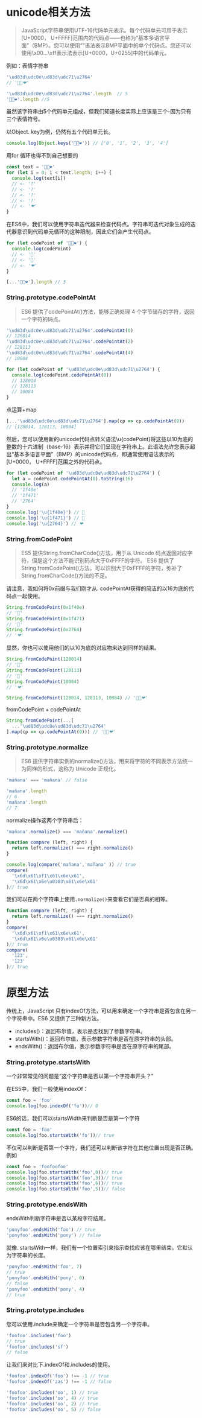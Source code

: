 # unicode相关方法

> JavaScript字符串使用UTF-16代码单元表示。每个代码单元可用于表示[U+0000， U+FFFF]范围内的代码点——也称为“基本多语言平面”（BMP）。您可以使用“”语法表示BMP平面中的单个代码点。您还可以使用\x00…\xff表示法表示[U+0000，U+0255]中的代码单元。

例如：表情字符串
```javascript
'\ud83d\udc0e\ud83d\udc71\u2764'
// '🐎👱❤'
```
```javascript
'\ud83d\udc0e\ud83d\udc71\u2764'.length  // 5
'🐎👱❤'.length //5
```
虽然该字符串由5个代码单元组成，但我们知道长度实际上应该是三个-因为只有三个表情符号。

以Object. key为例，仍然有五个代码单元长。
```javascript
console.log(Object.keys('🐎👱❤')) // ['0', '1', '2', '3', '4']
```

用for 循环也得不到自己想要的
```javascript
const text = '🐎👱❤'
for (let i = 0; i < text.length; i++) {
  console.log(text[i])
  // <- '?'
  // <- '?'
  // <- '?'
  // <- '?'
  // <- '❤'
}
```

在ES6中，我们可以使用字符串迭代器来检查代码点。字符串可迭代对象生成的迭代器意识到代码单元循环的这种限制，因此它们会产生代码点。
```javascript
for (let codePoint of '🐎👱❤') {
  console.log(codePoint)
  // <- '🐎'
  // <- '👱'
  // <- '❤'
}
```
```javascript
[...'🐎👱❤'].length // 3
```

### String.prototype.codePointAt
> ES6 提供了codePointAt()方法，能够正确处理 4 个字节储存的字符，返回一个字符的码点。

```javascript
'\ud83d\udc0e\ud83d\udc71\u2764'.codePointAt(0)
// 128014
'\ud83d\udc0e\ud83d\udc71\u2764'.codePointAt(2)
// 128113
'\ud83d\udc0e\ud83d\udc71\u2764'.codePointAt(4)
// 10084

for (let codePoint of '\ud83d\udc0e\ud83d\udc71\u2764') {
  console.log(codePoint.codePointAt(0))
  // 128014
  // 128113
  // 10084
}
```

点运算+map
```javascript
[...'\ud83d\udc0e\ud83d\udc71\u2764'].map(cp => cp.codePointAt(0))
// [128014, 128113, 10084]
```

然后，您可以使用新的unicode代码点转义语法\u{codePoint}将这些以10为底的整数的十六进制（base-16）表示并将它们呈现在字符串上。此语法允许您表示超出“基本多语言平面”（BMP）的unicode代码点，即通常使用语法表示的[U+0000， U+FFFF]范围之外的代码点。
```javascript
for (let codePoint of '\ud83d\udc0e\ud83d\udc71\u2764') {
  let a = codePoint.codePointAt(0).toString(16)
  console.log(a)
  // '1f40e'
  // '1f471'
  // '2764'
}
console.log('\u{1f40e}') // 🐎
console.log('\u{1f471}') // 👱
console.log('\u{2764}') // ❤
```

### String.fromCodePoint
> ES5 提供String.fromCharCode()方法，用于从 Unicode 码点返回对应字符，但是这个方法不能识别码点大于0xFFFF的字符。 ES6 提供了String.fromCodePoint()方法，可以识别大于0xFFFF的字符，弥补了String.fromCharCode()方法的不足。

请注意，我如何将0x前缀与我们刚才从. codePointAt获得的简洁的以16为底的代码点一起使用。

```javascript
String.fromCodePoint(0x1f40e)
// '🐎'
String.fromCodePoint(0x1f471)
// '👱'
String.fromCodePoint(0x2764)
// '❤'
```
显然，你也可以使用他们的以10为底的对应物来达到同样的结果。
```javascript
String.fromCodePoint(128014)
// '🐎'
String.fromCodePoint(128113)
// '👱'
String.fromCodePoint(10084)
// '❤'

String.fromCodePoint(128014, 128113, 10084) // '🐎👱❤'
```
fromCodePoint + codePointAt
```javascript
String.fromCodePoint(...[
  ...'\ud83d\udc0e\ud83d\udc71\u2764'
].map(cp => cp.codePointAt(0))) // '🐎👱❤'
```

### String.prototype.normalize

> ES6 提供字符串实例的normalize()方法，用来将字符的不同表示方法统一为同样的形式，这称为 Unicode 正规化。

```javascript
'mañana' === 'mañana' // false

'mañana'.length
// 6
'mañana'.length
// 7
```
normalize操作这两个字符串后：
```javascript
'mañana'.normalize() === 'mañana'.normalize()

function compare (left, right) {
  return left.normalize() === right.normalize()
}

console.log(compare('mañana','mañana' )) // true
compare(
  '\x6d\x61\xf1\x61\x6e\x61',
  '\x6d\x61\x6e\u0303\x61\x6e\x61'
)// true
```
我们可以在两个字符串上使用`.normalize()`来查看它们是否真的相等。
```javascript
function compare (left, right) {
  return left.normalize() === right.normalize()
}
compare(
  '\x6d\x61\xf1\x61\x6e\x61',
  '\x6d\x61\x6e\u0303\x61\x6e\x61'
)// true
compare(
  '123',
  '123'
)// true
```

# 原型方法

传统上，JavaScript 只有indexOf方法，可以用来确定一个字符串是否包含在另一个字符串中。ES6 又提供了三种新方法。  

* includes()：返回布尔值，表示是否找到了参数字符串。
* startsWith()：返回布尔值，表示参数字符串是否在原字符串的头部。
* endsWith()：返回布尔值，表示参数字符串是否在原字符串的尾部。

### String.prototype.startsWith

一个非常常见的问题是“这个字符串是否以第一个字符串开头？”

在ES5中，我们一般使用indexOf：
```javascript
const foo = 'foo'
console.log(foo.indexOf('fo'))// 0
```
ES6的话，我们可以startsWidth来判断是否是第一个字符
```javascript
const foo = 'foo'
console.log(foo.startsWith('fo'))// true
```
不仅可以判断是否第一个字符，我们还可以判断该字符在其他位置出现是否正确。例如
```javascript
const foo = 'foofoofoo'
console.log(foo.startsWith('foo',0))// true
console.log(foo.startsWith('foo',3))// true
console.log(foo.startsWith('foo',6))// true
console.log(foo.startsWith('foo',5))// false
```

### String.prototype.endsWith
endsWith判断字符串是否以某段字符结尾。
```javascript
'ponyfoo'.endsWith('foo') // true
'ponyfoo'.endsWith('pony') // false
```

就像. startsWith一样，我们有一个位置索引来指示查找应该在哪里结束。它默认为字符串的长度。
```javascript
'ponyfoo'.endsWith('foo', 7)
// true
'ponyfoo'.endsWith('pony', 0)
// false
'ponyfoo'.endsWith('pony', 4)
// true
```

### String.prototype.includes
您可以使用.include来确定一个字符串是否包含另一个字符串。
```javascript
'foofoo'.includes('foo')
// true
'foofoo'.includes('sf')
// false
```
让我们来对比下.indexOf和.includes的使用。
```javascript
'foofoo'.indexOf('foo') !== -1 // true
'foofoo'.indexOf('zas') !== -1 // false

'foofoo'.includes('oo', 1) // true
'foofoo'.includes('oo', 4) // true
'foofoo'.includes('oo', 2) // true
'foofoo'.includes('oo', 5) // false
```
